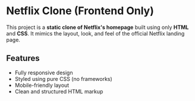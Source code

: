 # Netflix Clone (Frontend Only)

This project is a **static clone of Netflix's homepage** built using only **HTML** and **CSS**. It mimics the layout, look, and feel of the official Netflix landing page.

## Features

- Fully responsive design
- Styled using pure CSS (no frameworks)
- Mobile-friendly layout
- Clean and structured HTML markup


